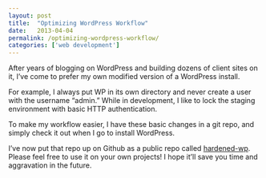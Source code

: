 ```yaml
---
layout: post
title:  "Optimizing WordPress Workflow"
date:   2013-04-04
permalink: /optimizing-wordpress-workflow/
categories: ['web development']
---
```


After years of blogging on WordPress and building dozens of client sites on it, I’ve come to prefer my own modified version of a WordPress install.

For example, I always put WP in its own directory and never create a user with the username “admin.” While in development, I like to lock the staging environment with basic HTTP authentication.

To make my workflow easier, I have these basic changes in a git repo, and simply check it out when I go to install WordPress.

I’ve now put that repo up on Github as a public repo called [hardened-wp](https://github.com/itecedor/hardened-wp). Please feel free to use it on your own projects! I hope it’ll save you time and aggravation in the future.